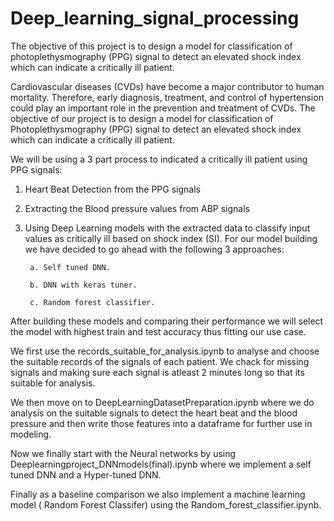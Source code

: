 # Deep_learning_signal_processing
The objective of this project is to design a model for classification of photoplethysmography (PPG) signal to detect an elevated shock index which can indicate a critically ill patient.

Cardiovascular diseases (CVDs) have become a major contributor to human mortality. Therefore, early diagnosis, treatment, and control of hypertension could play an important role in the prevention and treatment of CVDs. The objective of our project is to design a model for classification of Photoplethysmography (PPG) signal to detect an elevated shock index which can indicate a critically ill patient. 

We will be using a 3 part process to indicated a critically ill patient using PPG signals:

1. Heart Beat Detection from the PPG signals
2. Extracting the Blood pressure values from ABP signals
3. Using Deep Learning models with the extracted data to classify input values as critically ill based on shock index (SI).
   For our model building we have decided to go ahead with the following 3 approaches:
   
        a. Self tuned DNN.
      
        b. DNN with keras tuner.
      
        c. Random forest classifier.
      
After building these models and comparing their performance we will select the model with highest train and test accuracy thus fitting our use case.


We first use the records_suitable_for_analysis.ipynb to analyse and choose the suitable records of the signals of each patient. We chack for missing signals and making sure each signal is atleast 2 minutes long so that its suitable for analysis.

We then move on to DeepLearningDatasetPreparation.ipynb where we do analysis on the suitable signals to detect the heart beat and the blood pressure and then write those features into a dataframe for further use in modeling.

Now we finally start with the Neural networks by using Deeplearningproject_DNNmodels(final).ipynb where we implement a self tuned DNN and a Hyper-tuned DNN.

Finally as a baseline comparison we also implement a machine learning model ( Random Forest Classifer) using the Random_forest_classifier.ipynb.
